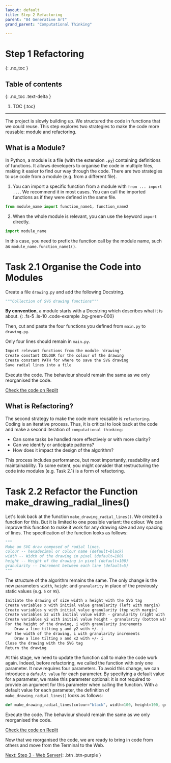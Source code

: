 ```yaml
---
layout: default
title: Step 2 Refactoring
parent: "04 Generative Art"
grand_parent: "Computational Thinking"

---
```


# Step 1 Refactoring
{: .no_toc }

## Table of contents
{: .no_toc .text-delta }

1. TOC
{:toc}

---

The project is slowly building up. We structured the code in functions that we could reuse. This step explores two strategies to make the code more reusable: module and refactoring.

## What is a Module?

In Python, a module is a file (with the extension `.py`) containing definitions of functions. It allows developers to organise the code in multiple files, making it easier to find our way through the code. There are two strategies to use code from a module (e.g. from a different file).

1. You can import a specific function from a module with  `from ... import ...`. We recommend it in most cases. You can call the imported functions as if they were defined in the same file.

```python
from module_name import function_name1, function_name2
```

2. When the whole module is relevant, you can use the keyword `import` directly.

```python
import module_name
```

In this case, you need to prefix the function call by the module name, such as `module_name.function_name1()`.

# Task 2.1 Organise the Code into Modules

Create a file `drawing.py` and add the following Docstring.

```python
"""Collection of SVG drawing functions"""
```

**By convention**, a module starts with a Docstring which describes what it is about.
{: .fs-5 .ls-10 .code-example .bg-green-000}

Then, cut and paste the four functions you defined from `main.py` to `drawing.py`.

Only four lines should remain in `main.py`.

```markdown
Import relevant functions from the module 'drawing'
Create constant COLOUR for the colour of the drawing
Create constant PATH for where to save the SVG drawing
Save radial lines into a file
```
Execute the code. The behaviour should remain the same as we only reorganised the code.

[Check the code on Replit](https://replit.com/@dcdlab/generative-art-step2-1)

## What is Refactoring?

The second strategy to make the code more reusable is `refactoring`. Coding is an iterative process. Thus, it is critical to look back at the code and make a second iteration of `computational thinking`:

* Can some tasks be handled more effectively or with more clarity?
* Can we identify or anticipate patterns?
* How does it impact the design of the algorithm?

This process includes performance, but most importantly, readability and maintainability. To some extent, you might consider that restructuring the code into modules (e.g. Task 2.1) is a form of refactoring.

# Task 2.2 Refactor the Function make_drawing_radial_lines()

Let's look back at the function `make_drawing_radial_lines()`. We created a function for this. But it is limited to one possible variant: the colour. We can improve this function to make it work for any drawing size and any spacing of lines. The specification of the function looks as follows:

```python
"""
Make an SVG draw composed of radial lines.
colour -- hexadecimal or colour name (default=black)
width -- Width of the drawing in pixel (default=100)
height -- Height of the drawing in pixel (default=100)
granularity -- Increment between each line (default=5)
"""
```

The structure of the algorithm remains the same. The only change is the new parameters `width`, `height` and `granularity` in place of the previously static values (e.g. `5` or `95`).

```markdown
Initiate the drawing of size width x height with the SVG tag
Create variables x with initial value granularity (left with margin)
Create variables y with initial value granularity (top with margin)
Create variables x2 with initial value width - granularity (right with margin)
Create variables y2 with initial value height - granularity (bottom with margin)
For the height of the drawing, i with granularity increments
    Draw a line tilting y and y2 with +/- i
For the width of the drawing, i with granularity increments
    Draw a line tilting x and x2 with +/- i
Close the drawing with the SVG tag
Return the drawing
```

At this stage, we need to update the function call to make the code work again. Indeed, before refactoring, we called the function with only one parameter. It now requires four parameters. To avoid this change, we can introduce a `default value` for each parameter. By specifying a default value for a parameter, we make this parameter optional: it is not required to provide an argument for this parameter when calling the function. With a default value for each parameter, the definition of `make_drawing_radial_lines()` looks as follows:

```python
def make_drawing_radial_lines(colour="black", width=100, height=100, granularity=5):
```

Execute the code. The behaviour should remain the same as we only reorganised the code.

[Check the code on Replit](https://replit.com/@dcdlab/generative-art-step2-2)

Now that we reorganised the code, we are ready to bring in code from others and move from the Terminal to the Web.

[Next: Step 3 - Web Server]({{site.baseurl}}/computational-thinking/04-generative-art/step3-server){: .btn .btn-purple }